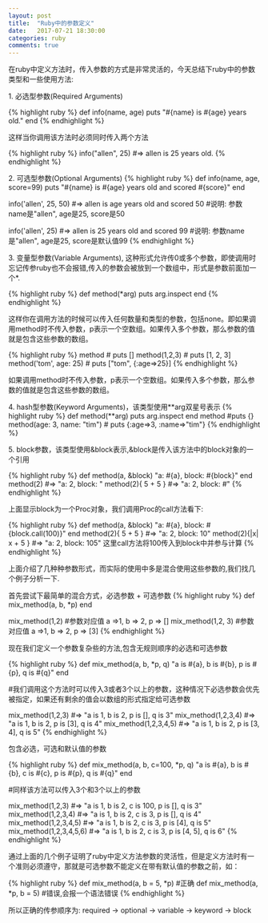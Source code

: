 ```yaml
---
layout: post
title:  "Ruby中的参数定义"
date:   2017-07-21 18:30:00
categories: ruby
comments: true
---
```

<p>在ruby中定义方法时，传入参数的方式是非常灵活的，今天总结下ruby中的参数类型和一些使用方法:

<p>1. 必选型参数(Required Arguments)

{% highlight ruby %}
def info(name, age)
  puts "#{name} is #{age} years old."
end
{% endhighlight %}

<p>这样当你调用该方法时必须同时传入两个方法

{% highlight ruby %}
info("allen", 25)
#=> allen is 25 years old.
{% endhighlight %}


<p>2. 可选型参数(Optional Arguments)
{% highlight ruby %}
def info(name, age, score=99)
  puts "#{name} is #{age} years old and scored #{score}"
end

info('allen', 25, 50)
#=> allen is age years old and scored 50
#说明: 参数name是"allen",  age是25, score是50

info('allen', 25)
#=> allen is 25 years old and scored 99
#说明: 参数name是"allen",  age是25, score是默认值99
{% endhighlight %}


<p>3. 变量型参数(Variable Arguments), 这种形式允许传0或多个参数，即使调用时忘记传参ruby也不会报错,传入的参数会被放到一个数组中，形式是参数前面加一个*.

{% highlight ruby %}
  def method(*arg)
    puts arg.inspect
  end
{% endhighlight %}

<p>这样你在调用方法的时候可以传入任何数量和类型的参数，包括none。即如果调用method时不传入参数，p表示一个空数组。如果传入多个参数，那么参数的值就是包含这些参数的数组。

{% highlight ruby %}
  method   # puts []
  method(1,2,3)  # puts [1, 2, 3]
  method('tom', age: 25) # puts ["tom", {:age=>25}]
{% endhighlight %}

<p>  如果调用method时不传入参数，p表示一个空数组。如果传入多个参数，那么参数的值就是包含这些参数的数组。


<p>4. hash型参数(Keyword Arguments)，该类型使用**arg双星号表示
{% highlight ruby %}
  def method(**arg)
    puts arg.inspect
  end
  method  #puts {}
  method(age: 3, name: "tim") # puts {:age=>3, :name=>"tim"}
{% endhighlight %}

<p>5. block参数，该类型使用&block表示,&block是传入该方法中的block对象的一个引用</p>
{% highlight ruby %}
  def method(a, &block)
    "a: #{a}, block: #{block}"
  end
  method(2) #=> "a: 2, block: "
  method(2){ 5 + 5 } #=> "a: 2, block: #<Proc:0x007ff8e088b8b0@(irb):14>"
{% endhighlight %}

<p>上面显示block为一个Proc对象，我们调用Proc的call方法看下:</p>

{% highlight ruby %}
  def method(a, &block)
    "a: #{a}, block: #{block.call(100)}"
  end
  method(2){ 5 + 5 } #=> "a: 2, block: 10"
  method(2){|x| x + 5 } #=> "a: 2, block: 105" 这里call方法将100传入到block中并参与计算
{% endhighlight %}
<p></p>
<p></p>
<p>上面介绍了几种种参数形式，而实际的使用中多是混合使用这些参数的,我们找几个例子分析一下.

<p>首先尝试下最简单的混合方式，必选参数 + 可选参数
{% highlight ruby %}
  def mix_method(a, b, *p)
  end

  mix_method(1,2)     #参数对应值 a =>1, b => 2, p => []
  mix_method(1,2, 3)   #参数对应值 a =>1, b => 2, p => [3]
{% endhighlight %}

<p>现在我们定义一个参数复杂些的方法,包含无规则顺序的必选和可选参数

{% highlight ruby %}
  def mix_method(a, b, *p, q)
    "a is #{a}, b is #{b}, p is #{p}, q is #{q}"
  end

  #我们调用这个方法时可以传入3或者3个以上的参数，这种情况下必选参数会优先被指定，如果还有剩余的值会以数组的形式指定给可选参数

  mix_method(1,2,3)   #=> "a is 1, b is 2, p is [], q is 3"
  mix_method(1,2,3,4) #=> "a is 1, b is 2, p is [3], q is 4"
  mix_method(1,2,3,4,5) #=> "a is 1, b is 2, p is [3, 4], q is 5"
{% endhighlight %}

<p>包含必选，可选和默认值的参数

{% highlight ruby %}
  def  mix_method(a, b, c=100, *p, q)
    "a is #{a}, b is #{b}, c is #{c}, p is #{p}, q is #{q}"
  end

  #同样该方法可以传入3个和3个以上的参数

  mix_method(1,2,3)   #=> "a is 1, b is 2, c is 100, p is [], q is 3"
  mix_method(1,2,3,4) #=> "a is 1, b is 2, c is 3, p is [], q is 4"
  mix_method(1,2,3,4,5) #=> "a is 1, b is 2, c is 3, p is [4], q is 5"
  mix_method(1,2,3,4,5,6) #=> "a is 1, b is 2, c is 3, p is [4, 5], q is 6"
{% endhighlight %}


<p> 通过上面的几个例子证明了ruby中定义方法参数的灵活性，但是定义方法时有一个准则必须遵守，那就是可选参数不能定义在带有默认值的参数之前，如：

{% highlight ruby %}
  def mix_method(a, b = 5, *p)   #正确
  def mix_method(a, *p, b = 5)   #错误,会报一个语法错误
{% endhighlight %}
<p>
所以正确的传参顺序为: required -> optional -> variable -> keyword -> block

